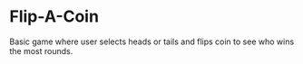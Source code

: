 # Flip-A-Coin
Basic game where user selects heads or tails and flips coin to see who wins the most rounds. 
